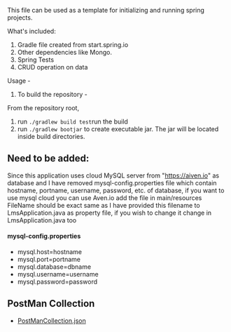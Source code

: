 This file can be used as a template for initializing and running spring projects.

What's included:

1. Gradle file created from start.spring.io
2. Other dependencies like Mongo.
3. Spring Tests
4. CRUD operation on data

Usage -

1. To build the repository -

From the repository root,

1. run `./gradlew build test`run the build
2. run `./gradlew bootjar` to create executable jar. The jar will be located inside build directories.

## Need to be added:

Since this application uses cloud MySQL server from "https://aiven.io" as database and I have removed mysql-config.properties file which contain hostname, portname, username, password, etc. of database, if you want to use mysql cloud you can use Aven.io add the file in main/resources
FileName should be exact same as I have provided this filename to LmsApplication.java as property file, if you wish to change it change in LmsApplication.java too

#### mysql-config.properties

- mysql.host=hostname
- mysql.port=portname
- mysql.database=dbname
- mysql.username=username
- mysql.password=password

## PostMan Collection

- [PostManCollection.json](https://github.com/kunaljs-sudo/LearningManagementSystem/blob/main/lmsPostmanCollection.json)
